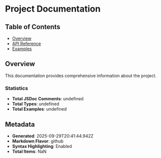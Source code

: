 # Project Documentation

## Table of Contents

- [Overview](#overview)
- [API Reference](#api-reference)
- [Examples](#examples)


## Overview

This documentation provides comprehensive information about the project.

### Statistics

- **Total JSDoc Comments**: undefined
- **Total Types**: undefined
- **Total Examples**: undefined



## Metadata

- **Generated**: 2025-09-29T20:41:44.942Z
- **Markdown Flavor**: github
- **Syntax Highlighting**: Enabled
- **Total Items**: NaN

